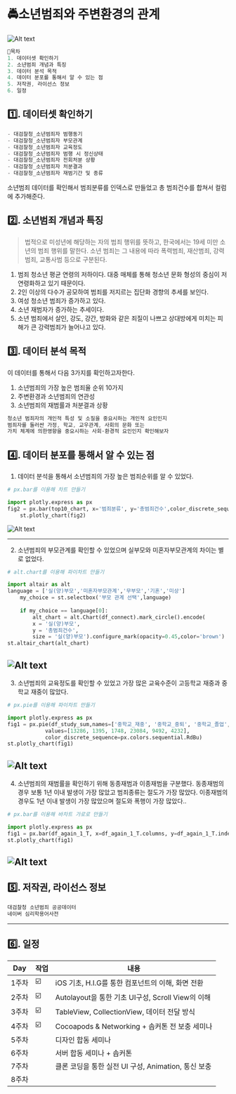 # **🚔소년범죄와 주변환경의 관계**
![Alt text](/data/img06.jpg)


``` C
📌목차
1. 데이터셋 확인하기
2. 소년범죄 개념과 특징
3. 데이터 분석 목적
4. 데이터 분포를 통해서 알 수 있는 점
5. 저작권, 라이선스 정보
6. 일정
``` 

## 1️⃣. 데이터셋 확인하기
``` C
- 대검찰청_소년범죄자 범행동기
- 대검찰청_소년범죄자 부모관계
- 대검찰청_소년범죄자 교육정도
- 대검찰청_소년범죄자 범행 시 정신상태
- 대검찰청_소년범죄자 전회처분 상황
- 대검찰청_소년범죄자 처분결과
- 대검찰청_소년범죄자 재범기간 및 종류
``` 
소년범죄 데이터를 확인해서
범죄분류를 인덱스로 만들었고 총 범죄건수를 합쳐서 컬럼에 추가해준다.


## 2️⃣. 소년범죄 개념과 특징
> 법적으로 미성년에 해당하는 자의 범죄 행위를 뜻하고, 한국에서는 19세 미만 소년의 범죄 행위를 말한다.
> 소년 범죄는 그 내용에 따라 폭력범죄, 재산범죄, 강력범죄, 교통사범 등으로 구분된다.

1. 범죄 청소년 평균 연령의 저하이다. 대중 매체를 통해 청소년 문화 형성의 중심이 저연령화하고 있기 때문이다.
2. 2인 이상의 다수가 공모하여 범죄를 저지르는 집단화 경향의 추세를 보인다.
3. 여성 청소년 범죄가 증가하고 있다.
4. 소년 재범자가 증가하는 추세이다.
5. 소년 범죄에서 살인, 강도, 강간, 방화와 같은 죄질이 나쁘고 상대방에게 미치는 피해가 큰 강력범죄가 늘어나고 있다.

## 3️⃣. 데이터 분석 목적
이 데이터를 통해서 다음 3가지를 확인하고자한다.
1. 소년범죄의 가장 높은 범죄율 순위 10가지
2. 주변환경과 소년범죄의 연관성
3. 소년범죄의 재범률과 처분결과 상황
``` C
청소년 범죄자의 개인적 특성 및 소질을 중요시하는 개인적 요인인지
범죄자를 둘러싼 가정, 학교, 교우관계, 사회의 문화 또는
가치 체계에 의한영향을 중요시하는 사회·환경적 요인인지 확인해보자
``` 

## 4️⃣. 데이터 분포를 통해서 알 수 있는 점

1. 데이터 분석을 통해서 소년범죄의 가장 높은 범죄순위를 알 수 있었다.

```python
# px.bar를 이용해 차트 만들기

import plotly.express as px
fig2 = px.bar(top10_chart, x='범죄분류', y='총범죄건수',color_discrete_sequence=['firebrick'])
    st.plotly_chart(fig2)
```
![Alt text](/data/chart01.png)

---
2. 소년범죄의 부모관계를 확인할 수 있었으며
실부모와 미혼자부모관계의 차이는 별로 없었다.

```python
# alt.chart를 이용해 파이차트 만들기

import altair as alt
language = ['실(양)부모','미혼자부모관계','무부모','기혼','미상']
    my_choice = st.selectbox('부모 관계 선택',language)
    
    if my_choice == language[0]:
        alt_chart = alt.Chart(df_connect).mark_circle().encode(
        x = '실(양)부모',
        y = '총범죄건수',
        size = '실(양)부모').configure_mark(opacity=0.45,color='brown')
st.altair_chart(alt_chart)

```
![Alt text](/data/chart02.png)
---

3. 소년범죄의 교육정도를 확인할 수 있었고
가장 많은 교육수준이 고등학교 재중과 중학교 재중이 많았다.

```python
# px.pie를 이용해 파이차트 만들기

import plotly.express as px
fig1 = px.pie(df_study_sum,names=['중학교_재중', '중학교_중퇴', '중학교_졸업', '고등학교_재중', '고등학교_중퇴', '고등학교_졸업'],
            values=[13286, 1395, 1748, 23084, 9492, 4232],
            color_discrete_sequence=px.colors.sequential.RdBu)
st.plotly_chart(fig1)
```
![Alt text](/data/chart03.png)
---

4. 소년범죄의 재범률을 확인하기 위해 동종재범과 이종재범을 구분했다.
동종재범의 경우 보통 1년 이내 발생이 가장 많았고 범죄종류는 절도가 가장 많았다.
이종재범의 경우도 1년 이내 발생이 가장 많았으며 절도와 폭행이 가장 많았다..

```python
# px.bar를 이용해 바차트 가로로 만들기

import plotly.express as px
fig1 = px.bar(df_again_1_T, x=df_again_1_T.columns, y=df_again_1_T.index, orientation='h')
st.plotly_chart(fig1)
```
![Alt text](/data/chart04.png)
---

## 5️⃣. 저작권, 라이선스 정보
``` C
대검찰청 소년범죄 공공데이터
네이버 심리학용어사전
``` 

---
## 6️⃣. 일정

| Day | 작업 | 내용 |
| ------ | -- |----------- |
| 1주차 | ☑️ | iOS 기초, H.I.G를 통한 컴포넌트의 이해, 화면 전환 |
| 2주차 | ☑️ | Autolayout을 통한 기초 UI구성, Scroll View의 이해 |
| 3주차 | ☑️ | TableView, CollectionView, 데이터 전달 방식 |
| 4주차 | ☑️ | Cocoapods & Networking + 솝커톤 전 보충 세미나 |
| 5주차 |   |디자인 합동 세미나 |
| 6주차 |   |서버 합동 세미나 + 솝커톤  |
| 7주차 |   |클론 코딩을 통한 실전 UI 구성, Animation, 통신 보충  |
| 8주차 |  |  |e기획 경선 + 앱잼 전 보충 세미나 + 앱스토어 배포 가이드  |

